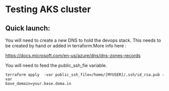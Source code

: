 # Testing AKS cluster

## Quick launch:

You will need to create a new DNS to hold the devops stack. This needs to be
created by hand or added in terraform.More info here : 

https://docs.microsoft.com/en-us/azure/dns/dns-zones-records

You will need to feed the public_ssh_fie variable. 

```
terraform apply  -var public_ssh_file=/home/[MYUSER]/.ssh/id_rsa.pub -var
base_domain=your.base.doma.in
```

